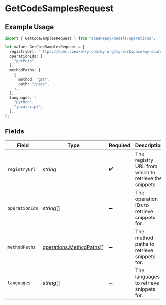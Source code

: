 # GetCodeSamplesRequest

## Example Usage

```typescript
import { GetCodeSamplesRequest } from "speakeasy/models/operations";

let value: GetCodeSamplesRequest = {
  registryUrl: "https://spec.speakeasy.com/my-org/my-workspace/my-source",
  operationIds: [
    "getPets",
  ],
  methodPaths: [
    {
      method: "get",
      path: "/pets",
    },
  ],
  languages: [
    "python",
    "javascript",
  ],
};
```

## Fields

| Field                                                              | Type                                                               | Required                                                           | Description                                                        | Example                                                            |
| ------------------------------------------------------------------ | ------------------------------------------------------------------ | ------------------------------------------------------------------ | ------------------------------------------------------------------ | ------------------------------------------------------------------ |
| `registryUrl`                                                      | *string*                                                           | :heavy_check_mark:                                                 | The registry URL from which to retrieve the snippets.              | https://spec.speakeasy.com/my-org/my-workspace/my-source           |
| `operationIds`                                                     | *string*[]                                                         | :heavy_minus_sign:                                                 | The operation IDs to retrieve snippets for.                        | getPets                                                            |
| `methodPaths`                                                      | [operations.MethodPaths](../../models/operations/methodpaths.md)[] | :heavy_minus_sign:                                                 | The method paths to retrieve snippets for.                         | [<br/>{<br/>"method": "get",<br/>"path": "/pets"<br/>}<br/>]       |
| `languages`                                                        | *string*[]                                                         | :heavy_minus_sign:                                                 | The languages to retrieve snippets for.                            | [<br/>"python",<br/>"javascript"<br/>]                             |